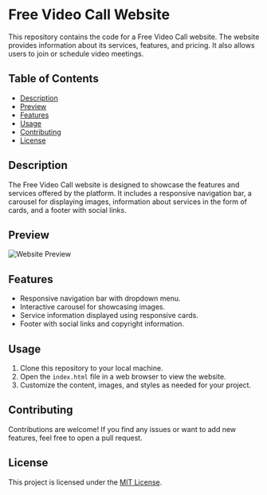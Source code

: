 # Free Video Call Website

This repository contains the code for a Free Video Call website. The website provides information about its services, features, and pricing. It also allows users to join or schedule video meetings.

## Table of Contents

- [Description](#description)
- [Preview](#preview)
- [Features](#features)
- [Usage](#usage)
- [Contributing](#contributing)
- [License](#license)

## Description

The Free Video Call website is designed to showcase the features and services offered by the platform. It includes a responsive navigation bar, a carousel for displaying images, information about services in the form of cards, and a footer with social links.

## Preview

![Website Preview](img/website-preview.png)

## Features

- Responsive navigation bar with dropdown menu.
- Interactive carousel for showcasing images.
- Service information displayed using responsive cards.
- Footer with social links and copyright information.

## Usage

1. Clone this repository to your local machine.
2. Open the `index.html` file in a web browser to view the website.
3. Customize the content, images, and styles as needed for your project.

## Contributing

Contributions are welcome! If you find any issues or want to add new features, feel free to open a pull request.

## License

This project is licensed under the [MIT License](LICENSE).
